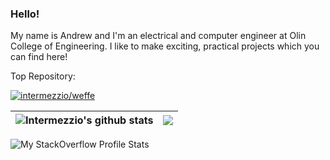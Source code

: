 ### Hello!

My name is Andrew and I'm an electrical and computer engineer at Olin College of Engineering.
I like to make exciting, practical projects which you can find here!

Top Repository:

[![intermezzio/weffe](https://github-readme-stats.vercel.app/api/pin/?username=intermezzio&repo=weffe)](https://github.com/intermezzio/weffe)

| <img align="center" src="https://github-readme-stats.vercel.app/api?username=intermezzio&show_icons=true&include_all_commits=true&hide_border=true" alt="Intermezzio's github stats" /> | <img align="center" src="https://github-readme-stats.vercel.app/api/top-langs/?username=intermezzio&layout=compact&hide=SCSS,CMake,MATLAB&langs_count=8&hide_border=true" /> |
| ------------- | ------------- |

![My StackOverflow Profile Stats](https://stackexchange.com/users/flair/17817750.png)

